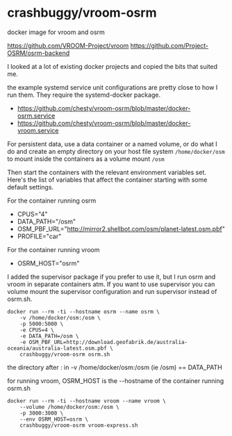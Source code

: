 # crashbuggy/vroom-osrm
docker image for vroom and osrm

https://github.com/VROOM-Project/vroom
https://github.com/Project-OSRM/osrm-backend

I looked at a lot of existing docker projects and copied the bits that
suited me. 

the example systemd service unit configurations are pretty close to
how I run them. They require the systemd-docker package.
* https://github.com/chesty/vroom-osrm/blob/master/docker-osrm.service
* https://github.com/chesty/vroom-osrm/blob/master/docker-vroom.service

For persistent data, use a data container or a named volume, or do what 
I do and create an empty directory on your host file system 
```/home/docker/osm``` to mount inside the containers as a volume mount 
```/osm```

Then start the containers with the relevant environment variables set.
Here's the list of variables that affect the container starting with
some default settings.

For the container running osrm
* CPUS="4"
* DATA_PATH="/osm"
* OSM_PBF_URL="http://mirror2.shellbot.com/osm/planet-latest.osm.pbf"
* PROFILE="car"

For the container running vroom
* OSRM_HOST="osrm"

I added the supervisor package if you prefer to use it, but I run
osrm and vroom in separate containers atm. If you want to use supervisor
you can volume mount the supervisor configuration and run supervisor
instead of osrm.sh.

```
docker run --rm -ti --hostname osrm --name osrm \
    -v /home/docker/osm:/osm \
    -p 5000:5000 \
    -e CPUS=4 \
    -e DATA_PATH=/osm \
    -e OSM_PBF_URL=http://download.geofabrik.de/australia-oceania/australia-latest.osm.pbf \
    crashbuggy/vroom-osrm osrm.sh
```

the directory after : in -v /home/docker/osm:/osm (ie /osm) == DATA_PATH

for running vroom, OSRM_HOST is the --hostname of the container running 
osrm.sh

```
docker run --rm -ti --hostname vroom --name vroom \
    --volume /home/docker/osm:/osm \
    -p 3000:3000 \
    --env OSRM_HOST=osrm \
    crashbuggy/vroom-osrm vroom-express.sh
```

